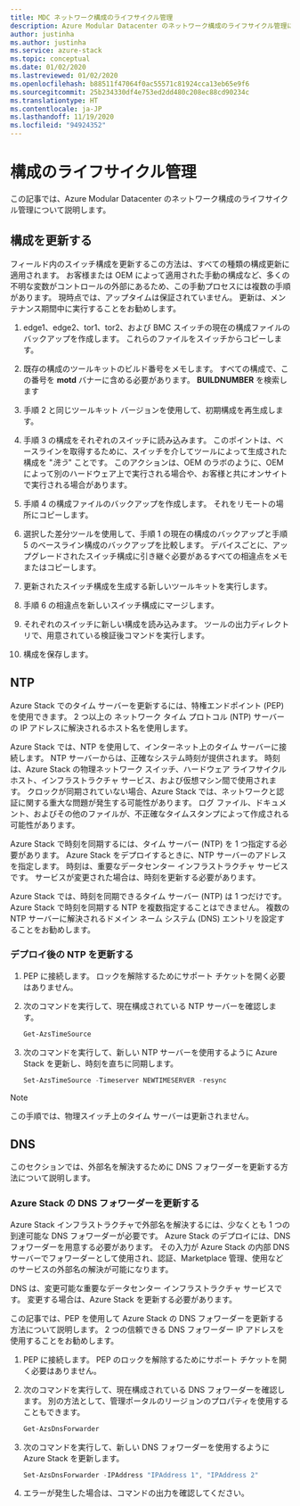 ```yaml
---
title: MDC ネットワーク構成のライフサイクル管理
description: Azure Modular Datacenter のネットワーク構成のライフサイクル管理について説明します。
author: justinha
ms.author: justinha
ms.service: azure-stack
ms.topic: conceptual
ms.date: 01/02/2020
ms.lastreviewed: 01/02/2020
ms.openlocfilehash: b88511f47064f0ac55571c81924cca13eb65e9f6
ms.sourcegitcommit: 25b234330df4e753ed2dd480c208ec88cd90234c
ms.translationtype: HT
ms.contentlocale: ja-JP
ms.lasthandoff: 11/19/2020
ms.locfileid: "94924352"
---
```

# <a name="configuration-lifecycle-management"></a>構成のライフサイクル管理

この記事では、Azure Modular Datacenter のネットワーク構成のライフサイクル管理について説明します。

## <a name="update-configuration"></a>構成を更新する

フィールド内のスイッチ構成を更新するこの方法は、すべての種類の構成更新に適用されます。 お客様または OEM によって適用された手動の構成など、多くの不明な変数がコントロールの外部にあるため、この手動プロセスには複数の手順があります。 現時点では、アップタイムは保証されていません。 更新は、メンテナンス期間中に実行することをお勧めします。

1. edge1、edge2、tor1、tor2、および BMC スイッチの現在の構成ファイルのバックアップを作成します。 これらのファイルをスイッチからコピーします。

1. 既存の構成のツールキットのビルド番号をメモします。 すべての構成で、この番号を **motd** バナーに含める必要があります。 **BUILDNUMBER** を検索します

1. 手順 2 と同じツールキット バージョンを使用して、初期構成を再生成します。

1. 手順 3 の構成をそれぞれのスイッチに読み込みます。 このポイントは、ベースラインを取得するために、スイッチを介してツールによって生成された構成を "*洗う*" ことです。 このアクションは、OEM のラボのように、OEM によって別のハードウェア上で実行される場合や、お客様と共にオンサイトで実行される場合があります。

1. 手順 4 の構成ファイルのバックアップを作成します。 それをリモートの場所にコピーします。

1. 選択した差分ツールを使用して、手順 1 の現在の構成のバックアップと手順 5 のベースライン構成のバックアップを比較します。 デバイスごとに、アップグレードされたスイッチ構成に引き継ぐ必要があるすべての相違点をメモまたはコピーします。

1. 更新されたスイッチ構成を生成する新しいツールキットを実行します。

1. 手順 6 の相違点を新しいスイッチ構成にマージします。

1. それぞれのスイッチに新しい構成を読み込みます。 ツールの出力ディレクトリで、用意されている検証後コマンドを実行します。

1. 構成を保存します。

## <a name="ntp"></a>NTP

Azure Stack でのタイム サーバーを更新するには、特権エンドポイント (PEP) を使用できます。 2 つ以上の ネットワーク タイム プロトコル (NTP) サーバーの IP アドレスに解決されるホスト名を使用します。

Azure Stack では、NTP を使用して、インターネット上のタイム サーバーに接続します。 NTP サーバーからは、正確なシステム時刻が提供されます。 時刻は、Azure Stack の物理ネットワーク スイッチ、ハードウェア ライフサイクル ホスト、インフラストラクチャ サービス、および仮想マシン間で使用されます。 クロックが同期されていない場合、Azure Stack では、ネットワークと認証に関する重大な問題が発生する可能性があります。 ログ ファイル、ドキュメント、およびその他のファイルが、不正確なタイムスタンプによって作成される可能性があります。

Azure Stack で時刻を同期するには、タイム サーバー (NTP) を 1 つ指定する必要があります。 Azure Stack をデプロイするときに、NTP サーバーのアドレスを指定します。 時刻は、重要なデータセンター インフラストラクチャ サービスです。 サービスが変更された場合は、時刻を更新する必要があります。

Azure Stack では、時刻を同期できるタイム サーバー (NTP) は 1 つだけです。 Azure Stack で時刻を同期する NTP を複数指定することはできません。 複数の NTP サーバーに解決されるドメイン ネーム システム (DNS) エントリを設定することをお勧めします。

### <a name="update-ntp-post-deployment"></a>デプロイ後の NTP を更新する

1. PEP に接続します。 ロックを解除するためにサポート チケットを開く必要はありません。

1. 次のコマンドを実行して、現在構成されている NTP サーバーを確認します。

    ```powershell
    Get-AzsTimeSource
    ```

1. 次のコマンドを実行して、新しい NTP サーバーを使用するように Azure Stack を更新し、時刻を直ちに同期します。

    ```powershell
    Set-AzsTimeSource -Timeserver NEWTIMESERVER -resync
    ```

>[!NOTE]
>この手順では、物理スイッチ上のタイム サーバーは更新されません。

## <a name="dns"></a>DNS

このセクションでは、外部名を解決するために DNS フォワーダーを更新する方法について説明します。

### <a name="update-the-dns-forwarder-in-azure-stack"></a>Azure Stack の DNS フォワーダーを更新する

Azure Stack インフラストラクチャで外部名を解決するには、少なくとも 1 つの到達可能な DNS フォワーダーが必要です。 Azure Stack のデプロイには、DNS フォワーダーを用意する必要があります。 その入力が Azure Stack の内部 DNS サーバーでフォワーダーとして使用され、認証、Marketplace 管理、使用などのサービスの外部名の解決が可能になります。

DNS は、変更可能な重要なデータセンター インフラストラクチャ サービスです。 変更する場合は、Azure Stack を更新する必要があります。

この記事では、PEP を使用して Azure Stack の DNS フォワーダーを更新する方法について説明します。 2 つの信頼できる DNS フォワーダー IP アドレスを使用することをお勧めします。

1. PEP に接続します。 PEP のロックを解除するためにサポート チケットを開く必要はありません。

1. 次のコマンドを実行して、現在構成されている DNS フォワーダーを確認します。 別の方法として、管理ポータルのリージョンのプロパティを使用することもできます。

    ```powershell
    Get-AzsDnsForwarder 
    ```

1. 次のコマンドを実行して、新しい DNS フォワーダーを使用するように Azure Stack を更新します。

    ```powershell
    Set-AzsDnsForwarder -IPAddress "IPAddress 1", "IPAddress 2"
    ```

1. エラーが発生した場合は、コマンドの出力を確認してください。
